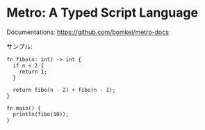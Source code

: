 # Metro: A Typed Script Language

Documentations: https://github.com/bomkei/metro-docs

サンプル:
```
fn fibo(n: int) -> int {
  if n < 2 {
    return 1;
  }

  return fibo(n - 2) + fibo(n - 1);
}

fn main() {
  println(fibo(10));
}
```

